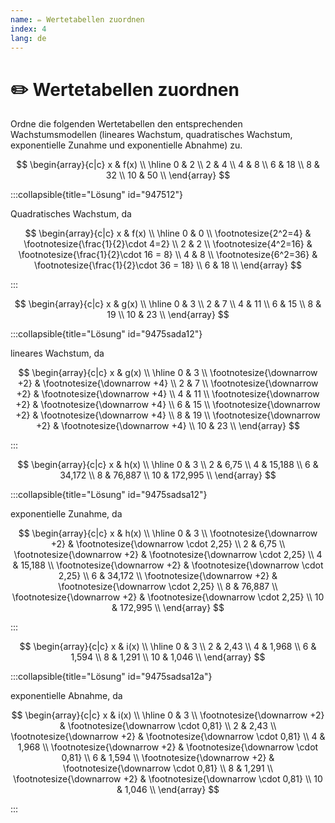 ```yaml
---
name: ✏️ Wertetabellen zuordnen
index: 4
lang: de
---
```


# ✏️ Wertetabellen zuordnen

Ordne die folgenden Wertetabellen den entsprechenden Wachstumsmodellen (lineares Wachstum, quadratisches Wachstum, exponentielle Zunahme und exponentielle Abnahme) zu.

$$
\begin{array}{c|c}
    x & f(x) \\
    \hline
    0 & 2 \\
    2 & 4 \\
    4 & 8 \\
    6 & 18 \\
    8 & 32 \\
    10 & 50 \\
\end{array}
$$

:::collapsible{title="Lösung" id="947512"}

Quadratisches Wachstum, da

$$
\begin{array}{c|c}
    x & f(x) \\
    \hline
    0 & 0 \\
    \footnotesize{2^2=4} & \footnotesize{\frac{1}{2}\cdot 4=2} \\
    2 & 2 \\
    \footnotesize{4^2=16} & \footnotesize{\frac{1}{2}\cdot 16 = 8} \\
    4 & 8 \\
    \footnotesize{6^2=36} & \footnotesize{\frac{1}{2}\cdot 36 = 18} \\
    6 & 18 \\
\end{array}
$$


:::

$$
\begin{array}{c|c}
    x & g(x) \\
    \hline
    0 & 3 \\
    2 & 7 \\
    4 & 11 \\
    6 & 15 \\
    8 & 19 \\
    10 & 23 \\
\end{array}
$$

:::collapsible{title="Lösung" id="9475sada12"}

lineares Wachstum, da

$$
\begin{array}{c|c}
    x & g(x) \\
    \hline
    0 & 3 \\
    \footnotesize{\downarrow +2} & \footnotesize{\downarrow +4} \\
    2 & 7 \\
    \footnotesize{\downarrow +2} & \footnotesize{\downarrow +4} \\
    4 & 11 \\
    \footnotesize{\downarrow +2} & \footnotesize{\downarrow +4} \\
    6 & 15 \\
    \footnotesize{\downarrow +2} & \footnotesize{\downarrow +4} \\
    8 & 19 \\
    \footnotesize{\downarrow +2} & \footnotesize{\downarrow +4} \\
    10 & 23 \\
\end{array}
$$

:::

$$
\begin{array}{c|c}
    x & h(x) \\
    \hline
    0 & 3 \\
    2 & 6,75 \\
    4 & 15,188 \\
    6 & 34,172 \\
    8 & 76,887 \\
    10 & 172,995 \\
\end{array}
$$

:::collapsible{title="Lösung" id="9475sadsa12"}

exponentielle Zunahme, da

$$
\begin{array}{c|c}
    x & h(x) \\
    \hline
    0 & 3 \\
    \footnotesize{\downarrow +2} & \footnotesize{\downarrow \cdot 2,25} \\
    2 & 6,75 \\
    \footnotesize{\downarrow +2} & \footnotesize{\downarrow \cdot 2,25} \\
    4 & 15,188 \\
    \footnotesize{\downarrow +2} & \footnotesize{\downarrow \cdot 2,25} \\
    6 & 34,172 \\
    \footnotesize{\downarrow +2} & \footnotesize{\downarrow \cdot 2,25} \\
    8 & 76,887 \\
    \footnotesize{\downarrow +2} & \footnotesize{\downarrow \cdot 2,25} \\
    10 & 172,995 \\
\end{array}
$$

:::

$$
\begin{array}{c|c}
    x & i(x) \\
    \hline
    0 & 3 \\
    2 & 2,43 \\
    4 & 1,968 \\
    6 & 1,594 \\
    8 & 1,291 \\
    10 & 1,046 \\
\end{array}
$$

:::collapsible{title="Lösung" id="9475sadsa12a"}

exponentielle Abnahme, da

$$
\begin{array}{c|c}
    x & i(x) \\
    \hline
    0 & 3 \\
    \footnotesize{\downarrow +2} & \footnotesize{\downarrow \cdot 0,81} \\
    2 & 2,43 \\
    \footnotesize{\downarrow +2} & \footnotesize{\downarrow \cdot 0,81} \\
    4 & 1,968 \\
    \footnotesize{\downarrow +2} & \footnotesize{\downarrow \cdot 0,81} \\
    6 & 1,594 \\
    \footnotesize{\downarrow +2} & \footnotesize{\downarrow \cdot 0,81} \\
    8 & 1,291 \\
    \footnotesize{\downarrow +2} & \footnotesize{\downarrow \cdot 0,81} \\
    10 & 1,046 \\
\end{array}
$$

:::